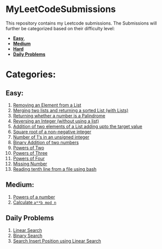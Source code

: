# MyLeetCodeSubmissions
This repository contains my Leetcode submissions. The Submissions will further be categorized based on their difficulty level:
- **[Easy](Easy)**, 
- **[Medium](Medium)**
- **[Hard](Hard)**
- **[Daily Problems](Daily_Problems)**

# Categories:
## Easy:
1. [Removing an Element from a List](Easy/removeelement.py)
1. [Merging two lists and returning a sorted List (with Lists)](Easy/mergetwosortedlists.py)
1. [Returning whether a number is a Palindrome](Easy/palindromenumber.py)
1. [Reversing an Integer (without using a list)](Easy/reverseinteger.py)
1. [Addition of two elements of a List adding upto the target value](Easy/twosum.py)
1. [Square root of a non-negative integer](Easy/sqrtofanumber.py)
1. [Number of 1's in an unsigned integer](Easy/numberof1bits.py)
1. [Binary Addition of two numbers](Easy/binaryaddition.py)
1. [Powers of Two](Easy/poweroftwo.py)
1. [Powers of Three](Easy/powerofthree.py)
1. [Powers of Four](Easy/poweroffour.py)
1. [Missing Number](Easy/missingnumber.py)
1. [Reading tenth line from a file using bash](Easy/readfile.sh)

## Medium:
1. [Powers of a number](Medium/pow.py)
1. [Calculate `a**b mod n`](Medium/superpow.py)

## Daily Problems
1. [Linear Search](Daily_Problems/linear_search_solution.go)
2. [Binary Search](Daily_Problems/prob_1_binary_search.go)
3. [Search Insert Position using Linear Search](Daily_Problems/search_insert_position_with_linear_search.go)
